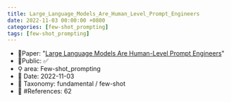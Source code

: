 ```yaml
---
title: Large_Language_Models_Are_Human_Level_Prompt_Engineers
date: 2022-11-03 00:00:00 +0800
categories: [few-shot_prompting]
tags: [few-shot_prompting]
---
```


- 📙Paper: "[Large Language Models Are Human-Level Prompt Engineers](https://www.semanticscholar.org/paper/Large-Language-Models-Are-Human-Level-Prompt-Zhou-Muresanu/4610ffb1b016acaa82a2065ffd1a3adbae1ce722)"
- 🔑Public: ✅
- ⚲ area: Few-shot_prompting
- 📅 Date: 2022-11-03
- 🔎 Taxonomy: fundamental / few-shot
- 📝 #References: 62
